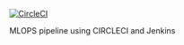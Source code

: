 [![CircleCI](https://circleci.com/gh/lesh3000/proj5.svg?style=svg)](https://circleci.com/gh/lesh3000/proj5
)


MLOPS pipeline using CIRCLECI and Jenkins
